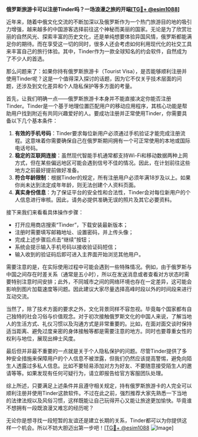 **俄罗斯旅游卡可以注册Tinder吗？一场浪漫之旅的开端[[TG💪+ @esim1088](https://t.me/s/esim1088)]**

近年来，随着中俄文化交流的不断加深以及俄罗斯作为一个热门旅游目的地的吸引力增强，越来越多的中国游客选择前往这个神秘而美丽的国家。无论是为了欣赏壮丽的自然风光、探索丰富的历史文化，还是单纯想要体验异国风情，俄罗斯都能满足你的期待。而在享受这一切的同时，很多人还会考虑如何利用现代化的社交工具来丰富自己的旅行体验。其中，Tinder作为一款全球知名的约会软件，自然成为了不少人的首选。

那么问题来了：如果你持有俄罗斯旅游卡（Tourist Visa），是否能够顺利注册并使用Tinder呢？这是一个值得深入探讨的话题，因为它不仅关乎技术层面的问题，还涉及到文化差异和个人隐私保护等多方面的考量。

首先，让我们明确一点——俄罗斯旅游卡本身并不能直接决定你能否注册Tinder。Tinder是一个基于地理位置匹配用户的移动应用程序，其核心功能是帮助用户找到附近有共同兴趣爱好的人。要成功注册并正常使用Tinder，你需要具备以下几个基本条件：

1. **有效的手机号码**：Tinder要求每位新用户必须通过手机验证才能完成注册流程。这意味着你需要确保自己在俄罗斯期间拥有一个可正常使用的本地或国际电话号码。
2. **稳定的互联网连接**：虽然现代智能手机通常都支持Wi-Fi和移动数据两种上网方式，但在某些偏远地区可能会遇到信号不佳的情况。因此，在计划前往这些地方之前最好提前做好准备。
3. **符合年龄限制**：根据Tinder的规定，所有注册用户必须年满18岁及以上。如果你尚未达到法定成年年龄，则无法创建个人资料页面。
4. **真实身份信息**：为了保证平台的安全性和合法性，Tinder会对每位新用户的个人信息进行审核。因此，请务必提供准确无误的照片及其它必要资料。

接下来我们来看看具体操作步骤：
- 打开应用商店搜索“Tinder”，下载安装最新版本；
- 注册时需要填写邮箱地址、设置密码，并上传头像；
- 完成上述步骤后点击“继续”按钮；
- 系统会提示输入手机号码以接收验证码短信；
- 输入收到的验证码后即可进入主界面开始浏览其他用户。

需要注意的是，在实际使用过程中可能会遇到一些特殊情况。例如，由于俄罗斯与中国之间存在时差关系（通常是五小时），所以在发送消息或者查看对方状态时需要特别注意时间安排；此外，不同城市之间的网络环境也存在一定差异，这可能会影响到图片加载速度等问题。因此建议大家尽量选择高峰时段以外的时间段来进行互动交流。

当然了，除了技术方面的要求之外，文化背景同样不容忽视。毕竟每个国家都有自己独特的社会习俗与价值观念。对于初次接触俄罗斯文化的中国人来说，了解当地人的生活方式、礼仪习惯以及沟通方式是非常重要的。比如，在面对面交谈时保持适当距离、避免过度亲密的身体接触等都是需要注意的地方。同时也要尊重女性的权利与地位，展现出绅士风度。

最后但并非最不重要的一点就是关于个人隐私保护的问题。尽管Tinder提供了多种安全措施来保障用户的个人信息不被泄露，但我们仍然应该提高警惕，避免向陌生人透露过多私人信息。比如不要轻易添加对方为好友、不要随意接受陌生人的邀请等等。如果发现有任何可疑行为，请立即报告给官方客服团队处理。

综上所述，只要满足上述条件并且遵守相关规定，持有俄罗斯旅游卡的人完全可以顺利注册并使用Tinder这款软件。不过在此之前，强烈推荐大家先熟悉一下当地的法律法规以及风俗习惯，这样既能让自己玩得开心又能让旅途更加愉快。毕竟谁不想拥有一段既浪漫又难忘的经历呢？

无论你是想寻找一段短暂的友谊还是建立长期的关系，Tinder都可以为你提供这样一个机会。所以不妨大胆迈出第一步吧！[[TG💪+ @esim1088](https://t.me/s/esim1088) ![Image](https://i.postimg.cc/4NQfJmqS/Snipaste-2025-05-13-00-14-12.png)]